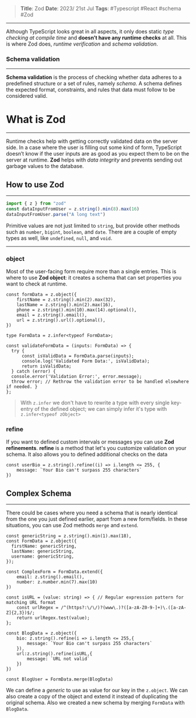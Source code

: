 > **Title**: Zod
> **Date**: 2023/ 21st Jul
> **Tags**:  #Typescript #React #schema #Zod
---

Although TypeScript looks great in all aspects, it only does static *type checking at compile time* and **doesn’t have any runtime checks** at all.
This is where Zod does, *runtime verification* and *schema validation*.

### Schema validation
---
**Schema validation** is the process of checking whether data adheres to a predefined structure or a set of rules, namely *schema*. A schema defines the expected format, constraints, and rules that data must follow to be considered valid. 

# What is Zod
---
Runtime checks help with getting correctly validated data on the server side. In a case where the user is filling out some kind of form, TypeScript doesn’t know if the user inputs are as good as you expect them to be on the server at runtime.
**Zod** helps with *data integrity* and prevents sending out garbage values to the database. 

## How to use Zod
---
```TypeScript
import { z } from "zod"
const dataInputFromUser = z.string().min(8).max(16)
dataInputFromUser.parse("A long text")
```

Primitive values are not just limited to `string`, but provide other methods such as `number`, `bigint`, `boolean`, and `date`. There are a couple of empty types as well, like `undefined`, `null`, and `void`.

---
### object
Most of the user-facing form require more than a single entries. This is where to use **Zod object**: it creates a schema that can set properties you want to check at runtime.
```TS
const formData = z.object({
	firstName = z.string().min(2).max(32),
	lastName = z.string().min(2).max(16),
	phone = z.string().min(10).max(14).optional(),
	email = z.string().email(),
	url = z.string().url().optional(),
})

type FormData = z.infer<typeof FormData>;

const validateFormData = (inputs: FormData) => {
  try {
	  const isValidData = FormData.parse(inputs);
	  console.log('Validated Form Data:', isValidData);
	  return isValidData;
  } catch (error) {
  console.error('Validation Error:', error.message);
  throw error; // Rethrow the validation error to be handled elsewhere if needed. }
};
```

>With `z.infer` we don't have to rewrite a type with every single key-entry of the defined object; we can simply infer it's type with `z.infer<typeof zObject>`

### refine
If you want to defined custom intervals or messages you can use **Zod refinements**.
**refine** is a method that let's you customize validation on your schema. It also allows you to defined additional checks on the data
```TS
const userBio = z.string().refine((i) => i.length <= 255, {
	message: `Your Bio can't surpass 255 characters`
})
```

## Complex Schema
---
There could be cases where you need a schema that is nearly identical from the one you just defined earlier, apart from a new form/fields. In these situations, you can use Zod methods `merge` and `extend`.
```TS
const genericString = z.string().min(1).max(18),
const FormData = z.object({
  firstName: genericString, 
  lastName: genericString, 
  username: genericString,
});

const ComplexForm = FormData.extend({
	email: z.string().email(),
	number: z.number.min(7).max(10)
})

const isURL = (value: string) => { // Regular expression pattern for matching URL format
	const urlRegex = /^(https?:\/\/)?(www\.)?([a-zA-Z0-9-]+)\.([a-zA-Z]{2,3})$/;
	return urlRegex.test(value);
};

const BlogData = z.object({
	bio: z.string().refine(i => i.length <= 255,{
		message: `Your Bio can't surpass 255 characters`
	}),
	url:z.string().refine(isURL,{
		message: `URL not valid`
	})
})

const BlogUser = FormData.merge(BlogData)
```
We can define a *generic* to use as value for our key in the `z.object`. We can also create a copy of the object and extend it instead of duplicating the original schema.
Also we created a new schema by merging `FormData` with `BlogData`.
